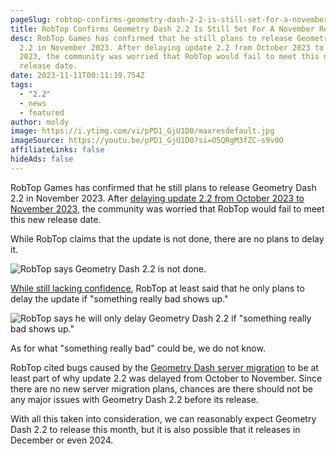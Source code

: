 ```yaml
---
pageSlug: robtop-confirms-geometry-dash-2-2-is-still-set-for-a-november-release-date
title: RobTop Confirms Geometry Dash 2.2 Is Still Set For A November Release Date
desc: RobTop Games has confirmed that he still plans to release Geometry Dash
  2.2 in November 2023. After delaying update 2.2 from October 2023 to November
  2023, the community was worried that RobTop would fail to meet this new
  release date.
date: 2023-11-11T00:11:19.754Z
tags:
  - "2.2"
  - news
  - featured
author: moldy
image: https://i.ytimg.com/vi/pPD1_GjU1D0/maxresdefault.jpg
imageSource: https://youtu.be/pPD1_GjU1D0?si=O5QRgM3fZC-s9v0O
affiliateLinks: false
hideAds: false
---
```

RobTop Games has confirmed that he still plans to release Geometry Dash 2.2 in November 2023. After [delaying update 2.2 from October 2023 to November 2023](/posts/geometry-dash-2-2-release-date-delayed-until-november-2023/), the community was worried that RobTop would fail to meet this new release date.

While RobTop claims that the update is not done, there are no plans to delay it.

![RobTop says Geometry Dash 2.2 is not done.](https://pbs.twimg.com/media/F-ll1qIaEAEBMV-?format=jpg&name=900x900)

[While still lacking confidence](/posts/robtop-announced-the-geometry-dash-2-2-release-date-in-the-worst-way-possible/), RobTop at least said that he only plans to delay the update if "something really bad shows up."

![RobTop says he will only delay Geometry Dash 2.2 if "something really bad shows up."](https://pbs.twimg.com/media/F-ll1qLboAIIF-W?format=jpg&name=medium)

As for what "something really bad" could be, we do not know.

RobTop cited bugs caused by the [Geometry Dash server migration](/posts/geometry-dash-servers-down-for-maintenance-pending-2-2/) to be at least part of why update 2.2 was delayed from October to November. Since there are no new server migration plans, chances are there should not be any major issues with Geometry Dash 2.2 before its release.

With all this taken into consideration, we can reasonably expect Geometry Dash 2.2 to release this month, but it is also possible that it releases in December or even 2024.